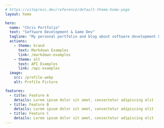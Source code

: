 ```yaml
---
# https://vitepress.dev/reference/default-theme-home-page
layout: home

hero:
  name: "Chris Portfolio"
  text: "Software Development & Game Dev"
  tagline: "My personal portfolio and blog about software development & game dev"
  actions:
    - theme: brand
      text: Markdown Examples
      link: /markdown-examples
    - theme: alt
      text: API Examples
      link: /api-examples
  image:
    src: /profile.webp
    alt: Profile Picture

features:
  - title: Feature A
    details: Lorem ipsum dolor sit amet, consectetur adipiscing elit
  - title: Feature B
    details: Lorem ipsum dolor sit amet, consectetur adipiscing elit
  - title: Feature C
    details: Lorem ipsum dolor sit amet, consectetur adipiscing elit
---
```

